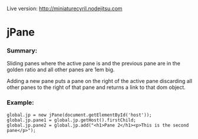 Live version: http://miniaturecyril.nodejitsu.com

jPane
=====

### Summary:

Sliding panes where the active pane is and the previous pane are in the golden ratio and all other panes are 1em big.

Adding a new pane puts a pane on the right of the active pane discarding all other panes to the right of that pane and returns a link to that dom object.

### Example:

	global.jp = new jPane(document.getElementById('host'));
	global.jp.pane1 = global.jp.getHost().firstChild;
	global.jp.pane2 = global.jp.add("<h1>Pane 2</h1><p>This is the second pane</p>");

